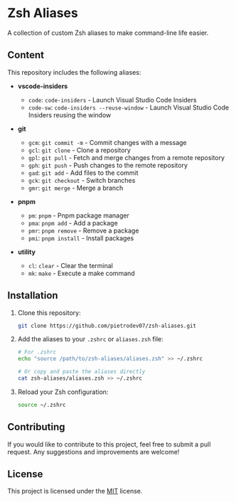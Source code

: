 # Zsh Aliases

A collection of custom Zsh aliases to make command-line life easier.

## Content

This repository includes the following aliases:

- **vscode-insiders**

  - `code`: `code-insiders` - Launch Visual Studio Code Insiders
  - `code-sw`: `code-insiders --reuse-window` - Launch Visual Studio Code Insiders reusing the window

- **git**

  - `gcm`: `git commit -m` - Commit changes with a message
  - `gcl`: `git clone` - Clone a repository
  - `gpl`: `git pull` - Fetch and merge changes from a remote repository
  - `gph`: `git push` - Push changes to the remote repository
  - `gad`: `git add` - Add files to the commit
  - `gck`: `git checkout` - Switch branches
  - `gmr`: `git merge` - Merge a branch

- **pnpm**

  - `pm`: `pnpm` - Pnpm package manager
  - `pma`: `pnpm add` - Add a package
  - `pmr`: `pnpm remove` - Remove a package
  - `pmi`: `pnpm install` - Install packages

- **utility**
  - `cl`: `clear` - Clear the terminal
  - `mk`: `make` - Execute a make command

## Installation

1. Clone this repository:

   ```bash
   git clone https://github.com/pietrodev07/zsh-aliases.git
   ```

2. Add the aliases to your `.zshrc` or `aliases.zsh` file:

   ```bash
   # For .zshrc
   echo "source /path/to/zsh-aliases/aliases.zsh" >> ~/.zshrc

   # Or copy and paste the aliases directly
   cat zsh-aliases/aliases.zsh >> ~/.zshrc
   ```

3. Reload your Zsh configuration:
   ```bash
   source ~/.zshrc
   ```

## Contributing

If you would like to contribute to this project, feel free to submit a pull request. Any suggestions and improvements are welcome!

## License

This project is licensed under the [MIT](LICENSE) license.
